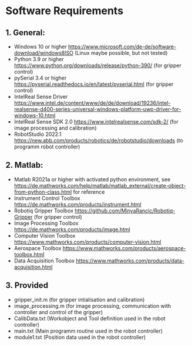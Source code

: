 # Software Requirements

## 1. General:
- Windows 10 or higher https://www.microsoft.com/de-de/software-download/windows8ISO (Linux maybe possible, but not tested)
- Python 3.9 or higher https://www.python.org/downloads/release/python-390/ (for gripper control)
- pySerial 3.4 or higher https://pyserial.readthedocs.io/en/latest/pyserial.html (for gripper control)
- IntelReal Sense Driver https://www.intel.de/content/www/de/de/download/19236/intel-realsense-d400-series-universal-windows-platform-uwp-driver-for-windows-10.html
- IntelReal Sense SDK 2.0 https://www.intelrealsense.com/sdk-2/ (for image processing and calibration)
- RobotStudio 2022.1 https://new.abb.com/products/robotics/de/robotstudio/downloads (to programm robot controller)

## 2. Matlab:
- Matlab R2021a or higher with activated python environment, see https://de.mathworks.com/help/matlab/matlab_external/create-object-from-python-class.html for reference
- Instrument Control Toolbox https://de.mathworks.com/products/instrument.html
- Robotiq Gripper Toolbox https://github.com/MinyaRancic/Robotiq-Gripper (for gripper control)
- Image Processing Toolbox https://de.mathworks.com/products/image.html
- Computer Vision Toolbox https://www.mathworks.com/products/computer-vision.html
- Aerospace Toolbox https://www.mathworks.com/products/aerospace-toolbox.html
- Data Acquisition Toolbox https://www.mathworks.com/products/data-acquisition.html

## 3. Provided
- gripper_init.m (for gripper intialisation and calibration)
- image_processing.m (for image processing, communication with controller and control of the gripper)
- CalibData.txt (Workobject and Tool definition used in the robot controller)
- main.txt (Main programm routine used in the robot controller)
- module1.txt (Position data used in the robot controller)
